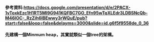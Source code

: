 #### 參考資料:https://docs.google.com/presentation/d/e/2PACX-1vToxkEzc1H1RT5MI9G941KQFBC7GO_Efn95wTqXLEdr3LDBSNcQb-M46IOC-_RzZih6IBEwwy3rWQuE/pub?start=false&loop=false&delayms=3000&slide=id.g6f5f9558de_0_36
#### 先建構一個Minmum heap，其實就類似一個tree的架構。

